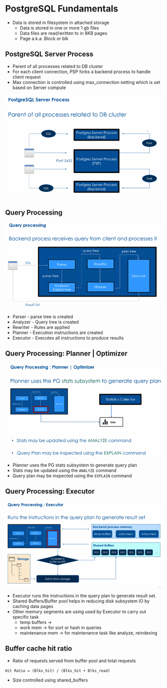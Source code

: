 # PostgreSQL Fundamentals

- Data is stored in filesystem in attached storage
  - Data is stored in one or more 1 gb files
  - Data files are read/written to in 8KB pages
  - Page a.k.a. Block or blk

## PostgreSQL Server Process
  - Parent of all processes related to DB cluster
  - For each client connection, PSP forks a backend process to handle client request
  - Max connection is controlled using max_connection setting which is set based on Server compute

![postgres-server-process](../.images/postgres-server-process.png)

## Query Processing
![query-processing](../.images/query-processing.png)

- Parser - parse tree is created
- Analyzer - Query tree is created
- Rewriter - Rules are applied
- Planner - Execution instructions are created
- Executor - Executes all instructions to produce results

## Query Processing: Planner | Optimizer

![query-processing-planner-stats-subsystem](../.images/query-processing-planner-stats-subsystem.png)

- Planner uses the PG stats subsystem to generate query plan
- Stats may be updated using the `ANALYZE` command
- Query plan may be inspected using the `EXPLAIN` command

## Query Processing: Executor

![query-processing-executor](../.images/query-processing-executor.png)

- Executor runs the instructions in the query plan to generate result set.
- Shared Buffers/Buffer pool helps in reducing disk subsystem IO by caching data pages
- Other memory segments are using used by Executor to carry out specific task
  - temp buffers -> 
  - work mem -> for sort or hash in queries
  - maintenance mem -> for maintenance task like analyze, reindexing

## Buffer cache hit ratio

- Ratio of requests served from buffer pool and total requests

`Hit Ratio = (Blks_hit) / (Blks_hit + Blks_read)`

- Size controlled using shared_buffers

